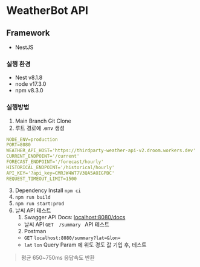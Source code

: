 # WeatherBot API

## Framework
* NestJS
### 실행 환경
* Nest v8.1.8
* node v17.3.0
* npm v8.3.0


### 실행방법
1. Main Branch Git Clone
2. 루트 경로에 .env 생성
```yml
NODE_ENV=production
PORT=8080
WEATHER_API_HOST='https://thirdparty-weather-api-v2.droom.workers.dev'
CURRENT_ENDPOINT='/current'
FORECAST_ENDPOINT='/forecast/hourly'
HISTORICAL_ENDPOINT='/historical/hourly'
API_KEY='?api_key=CMRJW4WT7V3QA5AOIGPBC'
REQUEST_TIMEOUT_LIMIT=1500
```
3. Dependency Install `npm ci`
4. `npm run build`
5. `npm run start:prod`
6. 날씨 API 테스트
   1. Swagger API Docs: [localhost:8080/docs]()
   * 날씨 API `GET  /summary ` API 테스트
   2. Postman
   * `GET` `localhost:8080/summary?lat=&lon=`
   * `lat` `lon` Query Param 에 위도 경도 값 기입 후, 테스트

> 평균 650~750ms 응답속도 반환
